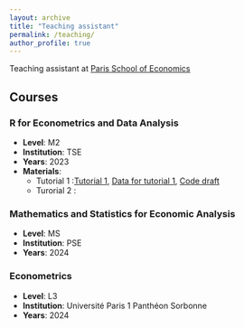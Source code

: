 ```yaml
---
layout: archive
title: "Teaching assistant"
permalink: /teaching/
author_profile: true
---
```


Teaching assistant at [Paris School of Economics](https://www.parisschoolofeconomics.eu/en/)

## Courses

### R for Econometrics and Data Analysis
- **Level**: M2
- **Institution**: TSE
- **Years**: 2023
- **Materials**:
     - Tutorial 1 :[Tutorial 1](https://github.com/SamyZtn/samyzitouni.github.io/blob/master/files/TD1_R.pdf), [Data for tutorial 1](https://github.com/SamyZtn/samyzitouni.github.io/blob/master/files/imdb_top250_french.csv), [Code draft](https://github.com/SamyZtn/samyzitouni.github.io/blob/master/files/tuto1.R)
     - Turorial 2 :

### Mathematics and Statistics for Economic Analysis
- **Level**: MS
- **Institution**: PSE
- **Years**: 2024

### Econometrics
- **Level**: L3
- **Institution**: Université Paris 1 Panthéon Sorbonne
- **Years**: 2024

